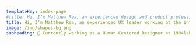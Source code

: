 ```yaml
---
templateKey: index-page
#title: Hi, I’m Matthew Rea, an experienced design and product professional living and working in St. Louis.
title: Hi, I’m Matthew Rea, an experienced UX leader working at the intersection of design & technology.
image: /img/shapes-bg.png
subheading: 🙌󠀠 Currently working as a Human-Centered Designer at 1904labs
---
```

